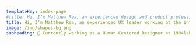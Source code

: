 ```yaml
---
templateKey: index-page
#title: Hi, I’m Matthew Rea, an experienced design and product professional living and working in St. Louis.
title: Hi, I’m Matthew Rea, an experienced UX leader working at the intersection of design & technology.
image: /img/shapes-bg.png
subheading: 🙌󠀠 Currently working as a Human-Centered Designer at 1904labs
---
```

